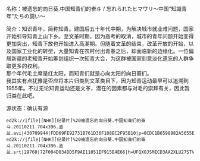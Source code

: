 名称：被遗忘的向日葵.中国知青们的奋斗 / 忘れられたヒマワリ～中国“知識青年”たちの闘い～

简介：知识青年，简称知青。建国后五十年代中期，为解决城市就业难问题，国家开始引导知青上山下乡。至文革时期，因为高考的取消，城市的青年问题开始变得更加突出，知青下放也开始进入高潮期。但随着文革的结束，改革开放的开始，以及国家工业化的转型，大量知青在农村付出青春之后，却面临新的边缘化。一位偏居新疆的老知青开始筹划组织一次知青大会，为这群被国家刻意淡化遗忘的人群争取更多的权利。  
那个年代毛主席是红太阳，而知青们就是心向太阳的向日葵们。  
我其实有点犹豫是否应将本片归类到文革类目下，因为知青运动最早可以追溯到1955年。不过无论知青运动还是文革，潜在的因素都与对毛的崇拜有关，因此暂归类在此吧。

源状态：确认有源

```
ed2k://|file|[NHK][纪录片]%20被遗忘的向日葵.中国知青们的奋斗.20110211.704x396.道兰.avi|430709944|FDD69FE92731B761D36F108EC2F95B10|p=0CDC1B6598982A5655EA15D4A15A8FD0:18FD6C6594E6AC965DAC55D1189630DA:92C5E608668FAF4B7A00F010F79883C4:86855903734930FC1D3AA04ED1AE7B2B:99FF9E8C120515A9A1B5F7E12C7C9D70:DA0C5A34EDC3566984C15807821C35D2:E0FDE528EAB7C41FC2C1680C6F3F1E63:97A3DF7A8EE3DB499E3E7B584DAD0871:0A9791DE7E9338F08DE5AF0445929E61:CFC04B1E4BC4A659BEE79B9E8187CA99:685B1B1F0FFDFE0D9B907AD599683252:683887BD12B5B809003F23397FE4EE32:CB86D6136F196A0DFFBF3C9B49AAE5E3:27BC0BB26AB7F265C5B7550F252AE03F:132C99F336E30207ACB7F3948F5A2AAC:99010F194EF5063A562F60E4515F156B:70B4668643CE2DC0B4E88BB4AADBFBA3:82BE604BBAAD073F46DD346811FE5A7E:90E8D560D90E4D9018096D40AEA66E0A:A79816212011760E3918015241E74848:FF012F45E0EA8A46CD713D2DF0C99768:AFEFC140911586EF199B4B68A8A97213:677DDDC03C81219F385C88CA382AD878:7C4802758B2D8D5E56242879F0FF5BCA:B32911AE7FDD7A908E0F8F8207261AAC:4E0C05F32FCCED5103ABD2A9C2CBCDA7:8A7242317A37C56E352F495B365A674F:A7D8A4133A2D908872A58571F0F288B5:90B189D7D59FEF5F57038B22C90C3373:C78C2CC70320D109ED9613F0F3C6EF5D:2366CDAE40817B1D2138B24F31165C9B:19DA8B0C97DF890EAD60EDC16DF8BA41:8DAFAA77DC9FAF4BEC6CE5D36E69A632:EFE03534E7FC1F8FE395D360494873E0:A00B48C257ED7520515E833144D05B02:CE09E5EE03E060ED8D23E36FE669FB82:F210432D478EABA566E25AFA2B9B7C63:7C29FF79C0C3C0B392AD0D021F6FA253:32B5FADB8D35493A3113D2AB3DA74C1A:03B4EB8084AEA19C78163C8BA7A07E46:B89812D8C347656A948856A9BF5EBB07:1FE3C925A89974A4D70E898EBC8AEB37:581F2D4DA33D8291EBFAE134991C945C:E96CE6391FE45A531DD463B60684F723:C1E6BFBDA5DA80A3183459434F794753|h=6X6ZS43ETORPIQTMVGT5CRDRP7ZYTCJL|/
ed2k://|file|[NHK][纪录片]%20被遗忘的向日葵.中国知青们的奋斗.20110211.704x396.道兰.srt|29768|72F004D034DD5F9AE11051EF915E4E66|h=UFQXOJSMECD3AA2XLU27STVQDXF53EBC|/
```
